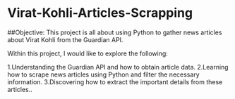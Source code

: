 # Virat-Kohli-Articles-Scrapping

##Objective: 
This project is all about using Python to gather news articles about Virat Kohli from the Guardian API.

Within this project, I would like to explore the following:

1.Understanding the Guardian API and how to obtain article data.
2.Learning how to scrape news articles using Python and filter the necessary information.
3.Discovering how to extract the important details from these articles..
